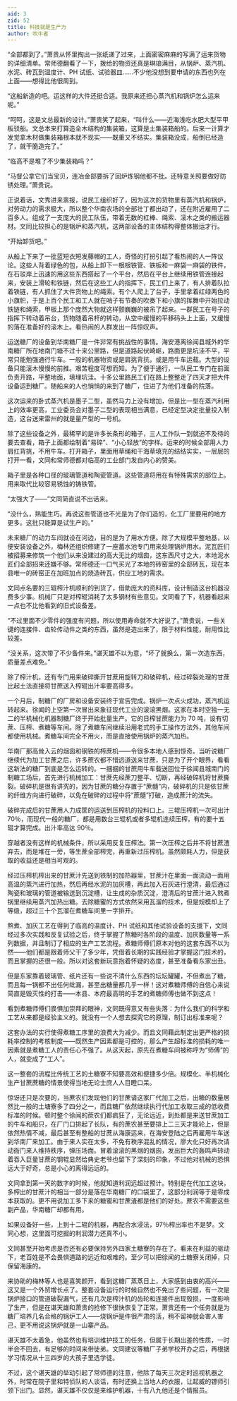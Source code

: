 ```yaml
---
aid: 3
zid: 52
title: 科技就是生产力
author: 吹牛者
---
```


“全部都到了。”萧贵从怀里掏出一张纸递了过来，上面密密麻麻的写满了运来货物的详细清单。常师德翻看了一下，拨给的物资还真是琳琅满目，从锅炉、蒸汽机、水泥、砖瓦到温度计、PH 试纸、试验器皿……不少他没想到要申请的东西也列在上面——想得比他很周到。

“这船新造的吧。运这样的大件还挺合适。我原来还担心蒸汽机和锅炉怎么运来呢。”

“呵呵，这是文总最新的设计。”萧贵笑了起来，“叫什么——近海浅吃水肥大型平甲板驳船。文总本来打算造全木结构的集装箱，这算是土集装箱船的。后来一计算才发觉拿木材做集装箱根本就不现实——既重又不结实。集装箱没成，船倒已经造了，就干脆造完了。”

“临高不是堆了不少集装箱吗？”

“马督公拿它们当宝贝，连冶金部要拆了回炉炼钢他都不批。还特意关照要做好防锈处理。”萧贵说。

正说着话，文秀进来禀报，说民工组织好了，因为这次的货物里有蒸汽机和锅炉，对劳动力的需求极大，所以整个华南农场的全部壮丁都出动了，还在附近雇用了二百多人。组成了一支庞大的民工队伍，带着无数的杠棒、绳索、滚木之类的搬运器材。文同比较担心的是锅炉和蒸汽机，这两部设备的主体结构得整体搬运才行。

“开始卸货吧。”

从船上下来了一批蓝短衣短发藤帽的工人，奇怪的打扮引起了看热闹的人一阵议论。这些人背着绿色的包，从船上卸下一根根铁管、铁板和一麻袋一麻袋的铁件，在石驳岸上迅速的用这些东西搭起了一个平台，然后在平台上继续用铁管连接起来，安装上滑轮和铁链，然后在这些工人的指挥下，民工们上来了，有人排着队拉着铁链，有人抓住了大件货物上的绳索。有个人爬上了台子，手里拿着红绿两色的小旗帜，于是上百个民工和工人就在哨子有节奏的吹奏下和小旗的挥舞中开始拉动铁链和绳索，甲板上那个庞然大物就这样颤巍巍的被吊了起来。一群民工在号子的指挥下转动着吊台，货物随着吊杆的转动，从空中缓慢的平移码头上上面，又缓慢的落在准备好的滚木上。看热闹的人群发出一阵惊叹声。

运送糖厂的设备到华南糖厂是一件非常有挑战性的事情。海安港离徐闻县城外的华南糖厂所在地南门塘不过十来公里路，但是道路起伏崎岖，路面更是坑洼不平，平常只能勉强通行牛车。一般的机器物资或是肩挑背抗，或是用牛车运载。大型的设备只能滚木慢慢的前推。艰苦程度可想而知。为了便于通行，一队民工专门在前面负责开路，平整地面，填埋坑洼。十多公里路民工们在路上整整走了四天才把大件设备运到糖厂。随船来的人也悄悄的来到了糖厂，住进了为他们准备的院落。

这次运来的卧式蒸汽机是墨子二型，虽然马力上没有增加，但是比一型在蒸汽利用上的效率更高，工业委员会对墨子二型的表现相当满意，已经定型决定批量投入制造，这台送来雷州的就是量产型的一号机。

除了这些设备之外，最稀罕的是许多长条形的箱子，三人工作队一到就迫不及待的要去查看，箱子上面都绘制着“易碎”、“小心轻放”的字样。运来的时候全部用人力肩扛背挑，不用牛车。打开箱子，里面用草绳和干海草填充的结结实实，一层层的打开一看，文同和常师德都对临高的工业部门发自内心的赞美。

箱子里是各种口径的玻璃管道和陶瓷管道。这些管道将用在有特殊需求的部位上。用来取代比较容易锈蚀的铸铁管。

“太强大了——”文同简直说不出话来。

“没什么，熟能生巧。再说这些管道也不光是为了你们造的，化工厂里要用的地方更多。这批只能算是试生产的。”

未来糖厂的动力车间就设在河边，目的是为了用水方便。除了大规模平整地基，以便安装设备之外，梅林还组织修建了一座蓄水池专门用来处理锅炉用水。泥瓦匠们被招募来修筑一个他们从来没建过的高大无比的烟囱，这东西尺寸之大，本地泥水匠们全部招来还嫌不够。常师德还一口气买光了本地的砖窑里的全部砖瓦，现在本县唯一的砖窑正在加班加点的烧造砖瓦，供应工地的需求。

文同点名要的三辊榨汁机顺利的到货了，借助庞大的资料库，设计制造这台机器没费多少事。机械厂只是对榨辊消耗了太多钢材有些意见。文同看了下，机器看起来一点也不比他看到的旧式设备差。

“不过里面不少零件的强度有问题，所以使用寿命就不大好说了。”萧贵说，一些关键的连接件、齿轮传动件之类的东西，虽然是造出来了，限于材料性能，耐用性比较差。

“没关系，这次带了不少备件来。”谌天雄不以为意，“坏了就换么，第一次造东西，质量差点难免。”

除了榨汁机，还有专门用来破碎撕开甘蔗用旋转刀和破碎机，经过碎裂处理的甘蔗比起土法直接将甘蔗送入榨辊出汁率要高得多。

一个月后，制糖厂的厂房和设备安装终于宣告完成。锅炉一次点火成功，蒸汽机运转起来。徐闻的上空第一次冒出来象征现代工业的滚滚黑烟。这家在本时空独一无二的半机械化机器制糖厂终于开始批量生产。它的日榨甘蔗能力为 70 吨，设有切蔗、压榨、煮糖等车间。除了煮糖车间继续沿用老式的手工操作方法外，其他车间都使用机械。煮糖车间完全不用火，而是直接使用锅炉的蒸汽加热。

华南厂那高耸入云的烟囱和钢铁的榨蔗机——令很多本地人感到惊奇。当听说糖厂继续代为加工甘蔗之后，许多蔗农都不惜远道送来甘蔗，只是为了开个眼界，看看这新法的糖厂到底是怎么运转的。一捆捆的甘蔗用牛车载送回位于徐闻县城南门的制糖工场后，首先进行机械加工：甘蔗先经蔗刀整平、切断，再经破碎机将甘蔗撕裂。破碎机是很有讲究的，因为甘蔗的糖分存置于“蔗髓”内，破碎机的只是依甘蔗的纤维方向进行破碎，以免在破碎的过程中将“蔗髓”打破，造成蔗汁的流失。

破碎完成后的甘蔗用人力成筐的运送到压榨机的投料口上。三辊压榨机一次可出汁 70％，而现代一般的糖厂，都是用数台三辊机或者多辊机连续压榨，有的要十五辊才算完成。出汁率高达 90％。

穿越者没有这样的机械条件，所以采用反复压榨法。第一次压榨之后并不将甘蔗渣弃去，而是堆在一旁，等生蔗全部榨完，再重新过压榨机。虽然颇耗人力，但是获取的收益还是相当可观的。

经过压榨机榨出来的甘蔗汁先送到铁制的加热器里，甘蔗汁在里面一面流动一面用高温的蒸汽进行加热，然后再经水泥的加灰槽，再此加入石灰进行澄清，最后通过陶瓷和玻璃的管道被输送到沉淀槽，让生成的杂质沉淀，澄清后的甘蔗汁进入熬煮锅里继续用蒸汽加热出糖。去除糖蜜的方式依然采用瓦溜的技术，但是规模却上了等级，超过三十个瓦溜在煮糖车间里一字排开。

熬煮、加灰工艺在得到了临高的温度计、PH 试纸和其他试验设备的支援下，文同经过多次实践和反复试验之后，终于掌握了熬糖时各阶段的温度、加灰数量等一系列数据，并且制订了相应的生产工艺流程。煮糖师傅们原本对他的这套东西不以为然——他们都是跟着师父干了多少年，凭借着长期的实践经验才掌握这门技术的，而且掌握的还很一般。所以对这套新玩意抱着怀疑的态度，甚至准备看东家出丑。

但是东家靠着玻璃管、纸片还有一些说不清什么东西的坛坛罐罐，不但煮出了糖，而且每一锅都不出任何纰漏，甚至出糖量都几乎一样！这对煮糖师傅的自信心来说简直是毁灭性的打击——本县、本府最高明的手艺的煮糖师傅也做不到这点！

看到煮糖师傅们畏惧加崇拜的眼神，文同既得意又有些失落：为什么我们的科学和工艺从来都是经验主义的。就没有一个人想去探究它的原理，制订出标准来呢？

这套办法的实行使得煮糖工序里的浪费大为减少。而且文同藉此制定出更严格的损耗率控制的考核制度——既然生产因素都是可控的，那么产生超标准的损耗的唯一因素就是煮糖工人的责任心不强了。从这天起，原先在煮糖车间被称呼为“师傅”的人，就变成了“工人”。

这一整套的流程比传统工艺的土糖寮不知要高效和便捷多少倍。规模化、半机械化生产甘蔗蔗糖的情景使得当地无论士庶人人目瞪口呆。

惊讶还只是次要的，当蔗农们发现他们的甘蔗请这家厂代加工之后，出糖的数量居然比一般的土塘寮多了四分之一，而且糖厂依然继续执行代加工收取三成的低收费标准的时候。顿时整个徐闻的蔗农们都疯狂了，无论远近，到处都是来送甘蔗加工的牛车和船只，在厂门口排起了长队，有的蔗农甚至要排上二三天才能轮上，但是依然热情不减，最后甚至有整船的甘蔗从海康运来，在海安登陆之后再雇用牛车送到华南厂来加工。由于来人实在太多，不免有秩序混乱的情况，廖大化只好再次请动衙门来人维持秩序，弹压场面。冒着滚滚的黑烟的烟囱，发出巨大的轰鸣声转动着吞入巨量甘蔗的钢辊显然给典史老爷也留下了深刻的印象，不过他对机械的恐惧远大于好奇，总是小心的离得远远的。

文同拿到第一天的数字的时候，他就知道利润远超过预计。特别是在代加工这块，多榨出的甘蔗汁的相当一部分是落在华南糖厂的口袋里了，这部分利润等于是零成本获取的。更不用说加工多下来的糖蜜和甘蔗渣都是他们的好处。蔗农不需要这些副产品，华南糖厂却都有用。

如果设备好一些，上到十二辊的机器，再配合水浸法，97％榨出率也不是梦。文同心想，这里面可挖掘的利润潜力还真不小。

文同甚至开始考虑是否还有必要保持另外四家土糖寮的存在了。看来在利益的驱动下，老百姓是不会畏惧道路的远近和艰难的。至少可以把徐闻的土糖寮关闭掉，只保留海康的。

来协助的梅林等人也是喜笑颜开，看到这糖厂蒸蒸日上，大家感到由衷的高兴——这又是一个外贸增长点了。整套设备运行的时候自然也不免出了些问题，有一次是锅炉接口的管道破裂漏气，还有几次是榨汁机的齿轮和连接件出现毁损，一度影响了生产，但是在谌天雄和萧贵的抢修下很快恢复了正常。萧贵还有一个任务就是为糖厂培养几名合格的锅炉工人——烧锅炉是件很严肃的活，稍不留神就会害人害己，更不用说这锅炉就是一山寨产品。

谌天雄不太着急，他虽然也有培训维护技工的任务，但属于长期出差的性质，一时半会不回去，有足够的时间来带徒弟。文同建议等糖厂子弟学校开办之后，再根据学习情况从十三四岁的大孩子里选学徒。

不过，这个谌天雄的举动引起了常师德的注意，他除了每天三次定时巡视机器之外，时常在院子里和特侦队的人谈话，有时还换上当地人的衣服，让起威的镖师引领下出门。显然，谌天雄不仅仅是来维护机器，十有八九他还是个情报员。
